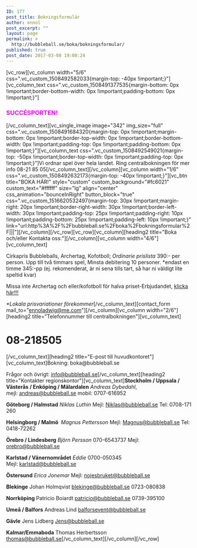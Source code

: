 ```yaml
---
ID: 177
post_title: Bokningsformulär
author: ennol
post_excerpt: ""
layout: page
permalink: >
  http://bubbleball.se/boka/bokningsformular/
published: true
post_date: 2017-03-08 19:08:24
---
```

[vc_row][vc_column width="5/6" css=".vc_custom_1508492582033{margin-top: -40px !important;}"][vc_column_text css=".vc_custom_1508491377535{margin-bottom: 0px !important;border-bottom-width: 0px !important;padding-bottom: 0px !important;}"]
<h3><span style="color: #ff00ff;"><strong>SUCCÉSPORTEN!</strong></span></h3>
[/vc_column_text][vc_single_image image="342" img_size="full" css=".vc_custom_1508491684320{margin-top: 0px !important;margin-bottom: 0px !important;border-top-width: 0px !important;border-bottom-width: 0px !important;padding-top: 0px !important;padding-bottom: 0px !important;}"][vc_column_text css=".vc_custom_1508492549021{margin-top: -50px !important;border-top-width: 0px !important;padding-top: 0px !important;}"]Vi ordnar spel över hela landet. Ring centralbokningen för mer info 08-21 85 05[/vc_column_text][/vc_column][vc_column width="1/6" css=".vc_custom_1508492632173{margin-top: -40px !important;}"][vc_btn title="BOKA HÄR!" style="custom" custom_background="#fc6021" custom_text="#ffffff" size="lg" align="center" css_animation="bounceInRight" button_block="true" css=".vc_custom_1516620532497{margin-top: 30px !important;margin-right: 20px !important;border-right-width: 30px !important;border-left-width: 30px !important;padding-top: 25px !important;padding-right: 10px !important;padding-bottom: 25px !important;padding-left: 10px !important;}" link="url:http%3A%2F%2Fbubbleball.se%2Fboka%2Fbokningsformular%2F|||"][/vc_column][/vc_row][vc_row][vc_column][heading2 title="Boka och/eller Kontakta oss:"][/vc_column][vc_column width="4/6"][vc_column_text]

Cirkapris Bubbleballs, Archertag, Kofotboll;
*Ordinarie prislista* 390:- per person. Upp till två timmars spel, Minsta debitering 10 personer.
*endast en timme 345:-pp (ej. rekomenderat, är ni sena tills tart, så har ni väldigt lite speltid kvar)

Missa inte Archertag och eller/kofotboll för halva priset-Erbjudandet, <a href="http://www.bubbleball.se/erbjudanden/stockholm-26675760">klicka här!!!</a>

<em>*Lokala prisvariationer förekommer</em>[/vc_column_text][contact_form mail_to="ennoladwig@me.com"][/vc_column][vc_column width="2/6"][heading2 title="Telefonnummer till centralbokningen"][vc_column_text]
<h1><strong>08-218505</strong></h1>
[/vc_column_text][heading2 title="E-post till huvudkontoret"][vc_column_text]Bokning:
boka@bubbleball.se

Frågor och övrigt:
info@bubbleball.se[/vc_column_text][heading2 title="Kontakter regionskontor"][vc_column_text]<strong>Stockholm / Uppsala / Västerås / Enköping / Mälardalen</strong>
<em>Andreas Dybedahl</em>,
mejl: andreas@bubbleball.se
mobil: 0707-616952

<strong>Göteborg / Halmstad</strong>
<em>Niklas Luthin</em>
Mejl: Niklas@bubbleball.se
Tel: 0708-171 260

<strong>Helsingborg / Malmö </strong>
<em>Magnus Pettersson</em>
Mejl: Magnus@bubbleball.se
Tel: 0418-72262

<strong>Örebro / Lindesberg</strong>
<em>Björn Persson</em>
070-6543737
Mejl: orebro@bubbleball.se

<strong>Karlstad / Vänernområdet</strong>
<em>Eddie</em>
0700-050345
Mejl: karlstad@bubbleball.se

<strong>Östersund</strong>
<i>Erica Jonemar
</i>Mejl: nojesbruket@bubbleball.se

<strong>Blekinge</strong>
Johan Holmqvist
blekinge@bubbleball.se
0723-080838

<strong>Norrköping</strong>
Patricio Boiardt
patricio@bubbleball.se
0739-395100

<strong>Umeå / Balfors</strong>
Andreas Lind
balforsevent@bubbleball.se

<strong>Gävle</strong>
Jens Lidberg
Jens@bubbleball.se

<strong>Kalmar/Emmaboda</strong>
Thomas Herbertsson
thomas@bubbleball.se[/vc_column_text][/vc_column][/vc_row]